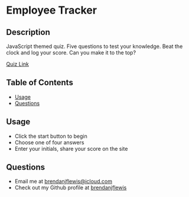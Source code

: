 # Employee Tracker

## Description
JavaScript themed quiz. Five questions to test your knowledge. Beat the clock and log your score. Can you make it to the top?

[Quiz Link](https://brendanjflewis.github.io/code-quiz/)

## Table of Contents
* [Usage](#usage)
* [Questions](#questions)

<a name="usage"></a>
## Usage

* Click the start button to begin
* Choose one of four answers
* Enter your initials, share your score on the site

<a name="questions"></a>
## Questions
* Email me at <a href= "mailto: brendanjflewis@icloud.com">brendanjflewis@icloud.com</a>
* Check out my Github profile at <a href= "https://www.github.com/brendanjflewis">brendanjflewis</a>
